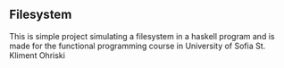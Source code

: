 Filesystem
---

This is simple project simulating a filesystem in a haskell program and is made
for the functional programming course in University of Sofia St. Kliment Ohriski
